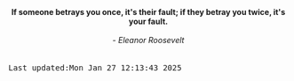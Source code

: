 
<div align="center"><b><span>If someone betrays you once, it's their fault; if they betray you twice, it's your fault.</span></b><br><br><i> - Eleanor Roosevelt</i></div>
<br><br><kbd>Last updated:Mon Jan 27 12:13:43 2025</kbd>